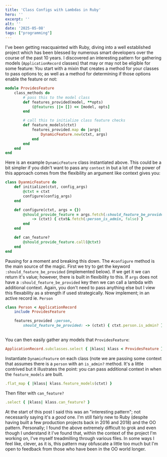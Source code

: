 ```yaml
---
title: 'Class Configs with Lambdas in Ruby'
hero: ''
excerpt: ''
alt: ''
date: '2025-05-08'
tags: ["programming"]
---
```


I've been getting reacquainted with Ruby, diving into a well established project which has been blessed by numerous smart developers over the course of the past 10 years. I discovered an interesting pattern for gathering models (`ApplicationRecord` classes) that may or may not be eligible for some feature:
You start with a mixin that creates a method for your classes to pass options to; as well as a method for determining if those options enable the feature or not:
```ruby 
module ProvidesFeature 
    class_methods do 
        # pass this to the model class
        def features_provided(model, **opts)
            (@features ||= []) << [model, opts]
        end

        # call this to initialize class feature checks
        def feature_models(ctxt)
            features_provided.map do |args|
                DynamicFeature.new(ctxt, args)
            end
        end
    end 
end 
```
Here is an example `DynamicFeature` class instantiated above. This could be a bit simpler if you didn't want to pass any `context` in but a lot of the power of this approach comes from the flexibility an argument like context gives you:
```ruby
class DyanmicFeature do 
    def initialize(ctxt, config_args)
        @ctxt = ctxt
        configure(config_args)  
    end

    def configure(ctxt, args = {})
        @should_provide_feature = args.fetch(:should_feature_be_provided) do 
            -> (ctxt) { ctxt&.fetch(:person_is_admin, false) }
        end
    end 

    def can_feature?
        @should_provide_feature.call(@ctxt)
    end
end 
```
Pausing for a moment and breaking this down.  The `#configure` method is the main source of the magic.
First we try to get the keyword `:should_feature_be_provided` (implemented below).  If we get it we can return it's value; however, there is built in flexibility to this.  If `args` does not have a `:should_feature_be_provided` key then we can call a lambda with additional context.  Again, you don't need to pass anything else but I view this flexability as a strength if used strategically. 
Now implement; in an active record ie. `Person`
```ruby 
class Person < ApplicationRecord 
    include ProvidesFeature 

    features_provided :person, 
        should_feature_be_provided: -> (ctxt) { ctxt.person.is_admin? }
    
```

You can then easily gather any models that `ProvidesFeature`:
```ruby 
ApplicationRecord.subclasses.select { |klass| klass < ProvidesFeature }
```
Instantiate `DynamicFeature` on each class (note we are passing some context that assumes there is a `person` with an `is_admin?` method. It's a little contrived but it illustrates the point: you can pass additional context in when the `feature_models` are built.
```ruby
.flat_map { |klass| klass.feature_models(ctxt) }
```
Then filter with `can_feature?`
```ruby
.select { |klass| klass.can_feature? }
```

At the start of this post I said this was an "interesting pattern"; not necessarily saying it's a _good_ one. I'm still fairly new to Ruby (despite having built a few production projects back in 2016 and 2018) and the OO pattern. Personally; I found the above extremely difficult to grok and even though I understand it I've found that, within the context of the project I'm working on, I've myself treadmilling through various files. In some ways I feel like, clever, as it is, this pattern may obfuscate a little too much but I'm open to feedback from those who have been in the OO world longer.